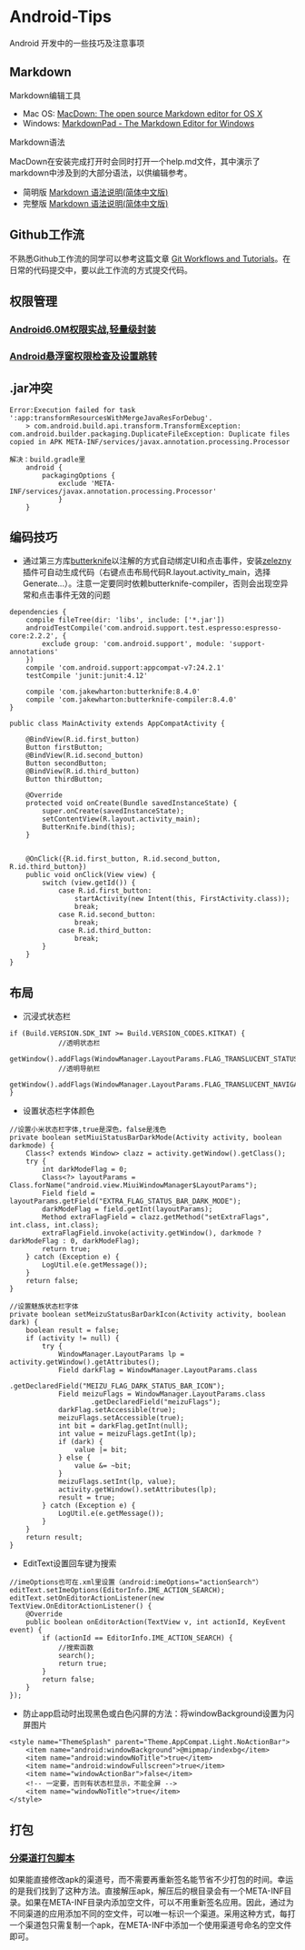 # Android-Tips
Android 开发中的一些技巧及注意事项

## Markdown
Markdown编辑工具 

* Mac OS: [MacDown: The open source Markdown editor for OS X](http://macdown.uranusjr.com)
* Windows: [MarkdownPad - The Markdown Editor for Windows](http://markdownpad.com)

Markdown语法

MacDown在安装完成打开时会同时打开一个help.md文件，其中演示了markdown中涉及到的大部分语法，以供编辑参考。

* 简明版 [Markdown 语法说明(简体中文版)](https://link.zhihu.com/?target=http%3A//wowubuntu.com/markdown/basic.html)
* 完整版 [Markdown 语法说明(简体中文版)](https://link.zhihu.com/?target=http%3A//wowubuntu.com/markdown/index.html)

## Github工作流
不熟悉Github工作流的同学可以参考这篇文章 [Git Workflows and Tutorials](https://github.com/oldratlee/translations/tree/master/git-workflows-and-tutorials)。在日常的代码提交中，要以此工作流的方式提交代码。

## 权限管理

### [Android6.0M权限实战,轻量级封装](https://github.com/linglongxin24/MPermissions)
### [Android悬浮窗权限检查及设置跳转](https://github.com/zhaozepeng/FloatWindowPermission)

## .jar冲突
```
Error:Execution failed for task ':app:transformResourcesWithMergeJavaResForDebug'.
	> com.android.build.api.transform.TransformException: com.android.builder.packaging.DuplicateFileException: Duplicate files copied in APK META-INF/services/javax.annotation.processing.Processor

解决：build.gradle里
	android {
		packagingOptions {
			exclude 'META-INF/services/javax.annotation.processing.Processor'
			}
	}
```

## 编码技巧

* 通过第三方库[butterknife](https://github.com/JakeWharton/butterknife)以注解的方式自动绑定UI和点击事件，安装[zelezny](http://plugins.jetbrains.com/plugin/7369)插件可自动生成代码（右键点击布局代码R.layout.activity_main，选择Generate...）。注意一定要同时依赖butterknife-compiler，否则会出现空异常和点击事件无效的问题

```
dependencies {
    compile fileTree(dir: 'libs', include: ['*.jar'])
    androidTestCompile('com.android.support.test.espresso:espresso-core:2.2.2', {
        exclude group: 'com.android.support', module: 'support-annotations'
    })
    compile 'com.android.support:appcompat-v7:24.2.1'
    testCompile 'junit:junit:4.12'
    
    compile 'com.jakewharton:butterknife:8.4.0'
    compile 'com.jakewharton:butterknife-compiler:8.4.0'
}

```

```
public class MainActivity extends AppCompatActivity {

    @BindView(R.id.first_button)
    Button firstButton;
    @BindView(R.id.second_button)
    Button secondButton;
    @BindView(R.id.third_button)
    Button thirdButton;

    @Override
    protected void onCreate(Bundle savedInstanceState) {
        super.onCreate(savedInstanceState);
        setContentView(R.layout.activity_main);
        ButterKnife.bind(this);
    }


    @OnClick({R.id.first_button, R.id.second_button, R.id.third_button})
    public void onClick(View view) {
        switch (view.getId()) {
            case R.id.first_button:
                startActivity(new Intent(this, FirstActivity.class));
                break;
            case R.id.second_button:
                break;
            case R.id.third_button:
                break;
        }
    }
}
```

## 布局

* 沉浸式状态栏

```
if (Build.VERSION.SDK_INT >= Build.VERSION_CODES.KITKAT) {
            //透明状态栏
	getWindow().addFlags(WindowManager.LayoutParams.FLAG_TRANSLUCENT_STATUS);
            //透明导航栏
	getWindow().addFlags(WindowManager.LayoutParams.FLAG_TRANSLUCENT_NAVIGATION);
}
```

* 设置状态栏字体颜色
```
//设置小米状态栏字体,true是深色，false是浅色
private boolean setMiuiStatusBarDarkMode(Activity activity, boolean darkmode) {
	Class<? extends Window> clazz = activity.getWindow().getClass();
	try {
		int darkModeFlag = 0;
		Class<?> layoutParams = Class.forName("android.view.MiuiWindowManager$LayoutParams");
		Field field = layoutParams.getField("EXTRA_FLAG_STATUS_BAR_DARK_MODE");
		darkModeFlag = field.getInt(layoutParams);
		Method extraFlagField = clazz.getMethod("setExtraFlags", int.class, int.class);
		extraFlagField.invoke(activity.getWindow(), darkmode ? darkModeFlag : 0, darkModeFlag);
		return true;
	} catch (Exception e) {
		LogUtil.e(e.getMessage());
	}
	return false;
}

//设置魅族状态栏字体
private boolean setMeizuStatusBarDarkIcon(Activity activity, boolean dark) {
	boolean result = false;
	if (activity != null) {
		try {
			WindowManager.LayoutParams lp = activity.getWindow().getAttributes();
			Field darkFlag = WindowManager.LayoutParams.class
					.getDeclaredField("MEIZU_FLAG_DARK_STATUS_BAR_ICON");
			Field meizuFlags = WindowManager.LayoutParams.class
					.getDeclaredField("meizuFlags");
			darkFlag.setAccessible(true);
			meizuFlags.setAccessible(true);
			int bit = darkFlag.getInt(null);
			int value = meizuFlags.getInt(lp);
			if (dark) {
				value |= bit;
			} else {
				value &= ~bit;
			}
			meizuFlags.setInt(lp, value);
			activity.getWindow().setAttributes(lp);
			result = true;
		} catch (Exception e) {
			LogUtil.e(e.getMessage());
		}
	}
	return result;
}
```

* EditText设置回车键为搜索
```
//imeOptions也可在.xml里设置（android:imeOptions="actionSearch"）
editText.setImeOptions(EditorInfo.IME_ACTION_SEARCH);
editText.setOnEditorActionListener(new TextView.OnEditorActionListener() {
	@Override
	public boolean onEditorAction(TextView v, int actionId, KeyEvent event) {
		if (actionId == EditorInfo.IME_ACTION_SEARCH) {
			//搜索函数
			search();
			return true;
		}
		return false;
	}
});
```

* 防止app启动时出现黑色或白色闪屏的方法：将windowBackground设置为闪屏图片

```
<style name="ThemeSplash" parent="Theme.AppCompat.Light.NoActionBar">
	<item name="android:windowBackground">@mipmap/indexbg</item>
	<item name="android:windowNoTitle">true</item>
	<item name="android:windowFullscreen">true</item>
	<item name="windowActionBar">false</item>
	<!-- 一定要，否则有状态栏显示，不能全屏 -->
	<item name="windowNoTitle">true</item>
</style>
```

## 打包
### [分渠道打包脚本](https://github.com/GavinCT/AndroidMultiChannelBuildTool)
如果能直接修改apk的渠道号，而不需要再重新签名能节省不少打包的时间。幸运的是我们找到了这种方法。直接解压apk，解压后的根目录会有一个META-INF目录。如果在META-INF目录内添加空文件，可以不用重新签名应用。因此，通过为不同渠道的应用添加不同的空文件，可以唯一标识一个渠道。采用这种方式，每打一个渠道包只需复制一个apk，在META-INF中添加一个使用渠道号命名的空文件即可。

